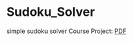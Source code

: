 # Sudoku_Solver
simple sudoku solver
Course Project: [PDF](https://l4zyy.github.io/files/Sudoku_Solver.pdf)
